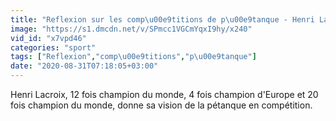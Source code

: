```yaml
---
title: "Reflexion sur les comp\u00e9titions de p\u00e9tanque - Henri Lacroix"
image: "https://s1.dmcdn.net/v/SPmcc1VGCmYqxI9hy/x240"
vid_id: "x7vpd46"
categories: "sport"
tags: ["Reflexion","comp\u00e9titions","p\u00e9tanque"]
date: "2020-08-31T07:18:05+03:00"
---
```

Henri Lacroix, 12 fois champion du monde, 4 fois champion d'Europe et 20 fois champion du monde, donne sa vision de la pétanque en compétition.
